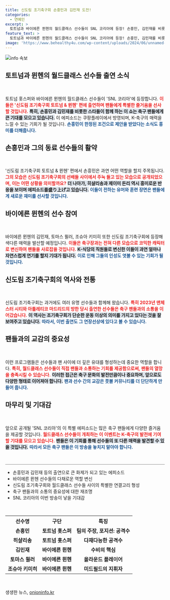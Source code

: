 ```yaml
---
title: 신도림 조기축구회 손흥민과 김민재 도전!
categories:
  - 연예인
excerpt: >
  토트넘과 바이에른 뮌헨의 월드클래스 선수들이 SNL 코리아에 등장! 손흥민, 김민재를 비롯한 스타들이 코믹한 변신으로 신도림 조기축구회에 깜짝 출연하며 팬들의 기대를 모은다. 과연 이들 선수들은 K축구의 新 전설이 될 수 있을까?
feature_text: >
  토트넘과 바이에른 뮌헨의 월드클래스 선수들이 SNL 코리아에 등장! 손흥민, 김민재를 비롯한 스타들이 코믹한 변신으로 신도림 조기축구회에 깜짝 출연하며 팬들의 기대를 모은다. 과연 이들 선수들은 K축구의 新 전설이 될 수 있을까?
image: 'https://www.behealthy4u.com/wp-content/uploads/2024/06/unnamed-file.png'
---
```


<p><img src="https://www.behealthy4u.com/wp-content/uploads/2024/06/unnamed-file.png" alt="info 속보" /></p>

<h2 data-ke-size="size26">토트넘과 뮌헨의 월드클래스 선수들 출연 소식</h2>

<p data-ke-size="size16">&nbsp;</p>

<p>토트넘 홋스퍼와 바이에른 뮌헨의 월드클래스 선수들이 'SNL 코리아'에 등장합니다. <b><span style="color: #ee2323;">이들은 '신도림 조기축구회 토트넘 &amp; 뮌헨' 편에 출연하며 팬들에게 특별한 즐거움을 선사할 것입니다.</span></b> <b><span style="background-color: #21538527;">특히, 손흥민과 김민재를 비롯한 스타들이 함께 하는 이 쇼는 축구 팬들에게 큰 기대를 모으고 있습니다.</span></b> 이 에피소드는 쿠팡플레이에서 방영되며, K-축구의 매력을 느낄 수 있는 기회가 될 것입니다. <b><span style="color: #1a5490;">손흥민이 한정된 조건으로 제안을 받았다는 소식도 흥미를 더해줍니다.</span></b></p>

<h2 data-ke-size="size26">손흥민과 그의 동료 선수들의 활약</h2>

<p data-ke-size="size16">&nbsp;</p>

<p>'신도림 조기축구회 토트넘 &amp; 뮌헨' 편에서 손흥민은 과연 어떤 역할을 할지 주목됩니다. <b><span style="color: #ee2323;">그의 모습은 신도림 조기축구회의 선배들 사이에서 주눅 들고 있는 모습으로 공개되었으며, 이는 어떤 상황을 의미할까요?</span></b> <b><span style="background-color: #21538527;">더 나아가, 히샬리송과 제이미 돈리 역시 흥미로운 반응을 보이며 에피소드를盛り上げ고 있습니다.</span></b> <b><span style="color: #1a5490;">이들이 전하는 유머와 훈련 장면은 팬들에게 새로운 재미를 선사할 것입니다.</span></b></p>

<h2 data-ke-size="size26">바이에른 뮌헨의 선수 참여</h2>

<p data-ke-size="size16">&nbsp;</p>

<p>바이에른 뮌헨의 김민재, 토마스 뮐러, 조슈아 키미히 또한 신도림 조기축구회에 등장해 색다른 매력을 발산할 예정입니다. <b><span style="color: #ee2323;">이들은 축구장과는 전혀 다른 모습으로 코믹한 캐릭터로 변신하여 팬들을 사로잡을 것입니다.</span></b> <b><span style="background-color: #21538527;">K-식당의 직원들로 변신한 이들이 과연 얼마나 자연스럽게 연기를 할지 기대가 됩니다.</span></b> <b><span style="color: #1a5490;">이로 인해 그들의 인성도 엿볼 수 있는 기회가 될 것입니다.</span></b></p>

<h2 data-ke-size="size26">신도림 조기축구회의 역사와 전통</h2>

<p data-ke-size="size16">&nbsp;</p>

<p>신도림 조기축구회는 과거에도 여러 유명 선수들과 함께해 왔습니다. <b><span style="color: #ee2323;">특히 2023년 맨체스터 시티와 아틀레티코 마드리드의 방한 당시 출연한 선수들은 축구 팬들과의 소통을 이어갔습니다.</span></b> <b><span style="background-color: #21538527;">이 역사는 조기축구회가 단순한 운동 이상의 의미를 가지고 있다는 것을 잘 보여주고 있습니다.</span></b> <b><span style="color: #1a5490;">따라서, 이번 출연도 그 연장선상에 있다고 볼 수 있습니다.</span></b></p>

<h2 data-ke-size="size26">팬들과의 교감의 중요성</h2>

<p data-ke-size="size16">&nbsp;</p>

<p>이런 프로그램들은 선수들과 팬 사이에 더 깊은 유대를 형성하는데 중요한 역할을 합니다. <b><span style="color: #ee2323;">특히, 월드클래스 선수들이 직접 팬들과 소통하는 기회를 제공함으로써, 팬들의 열망을 충족시킬 수 있습니다.</span></b> <b><span style="background-color: #21538527;">이러한 접근은 축구 문화의 발전만큼이나 중요하며, 앞으로도 다양한 형태로 이어져야 합니다.</span></b> <b><span style="color: #1a5490;">팬과 선수 간의 교감은 풋볼 커뮤니티를 더 단단하게 만들어 줍니다.</span></b></p>

<h2 data-ke-size="size26">마무리 및 기대감</h2>

<p data-ke-size="size16">&nbsp;</p>

<p>앞으로 공개될 'SNL 코리아'의 이 특별 에피소드는 많은 축구 팬들에게 다양한 즐거움을 제공할 것입니다. <b><span style="color: #ee2323;">월드클래스 선수들이 개최하는 이 이벤트는 K-축구의 발전에 기여할 기대를 모으고 있습니다.</span></b> <b><span style="background-color: #21538527;">팬들은 이 기회를 통해 선수들의 또 다른 매력을 발견할 수 있을 것입니다.</span></b> <b><span style="color: #1a5490;">따라서 모든 축구 팬들은 이 방송을 놓치지 말아야 합니다.</span></b></p>

<p data-ke-size="size16">&nbsp;</p>

<hr style="height: 1px; border-width: 0; color: gray; background-color: gray;" />

<ul>
    <li>손흥민과 김민재 등의 출연으로 큰 화제가 되고 있는 에피소드</li>
    <li>바이에른 뮌헨 선수들의 다채로운 역할 변신</li>
    <li>신도림 조기축구회와 월드클래스 선수들 사이의 특별한 연결고리 형성</li>
    <li>축구 팬들과의 소통의 중요성에 대한 재조명</li>
    <li>SNL 코리아의 이번 방송이 낳을 기대감</li>
</ul>

<p data-ke-size="size16">&nbsp;</p>

<table>
    <tr>
        <th style="text-align: center; height: 17px;"><b>선수명</b></th>
        <th style="text-align: center; height: 17px;"><b>구단</b></th>
        <th style="text-align: center; height: 17px;"><b>특징</b></th>
    </tr>
    <tr>
        <td style="text-align: center; height: 17px;"><b>손흥민</b></td>
        <td style="text-align: center; height: 17px;"><b>토트넘 홋스퍼</b></td>
        <td style="text-align: center; height: 17px;"><b>팀의 주장, 포지션: 공격수</b></td>
    </tr>
    <tr>
        <td style="text-align: center; height: 17px;"><b>히샬리송</b></td>
        <td style="text-align: center; height: 17px;"><b>토트넘 홋스퍼</b></td>
        <td style="text-align: center; height: 17px;"><b>다재다능한 공격수</b></td>
    </tr>
    <tr>
        <td style="text-align: center; height: 17px;"><b>김민재</b></td>
        <td style="text-align: center; height: 17px;"><b>바이에른 뮌헨</b></td>
        <td style="text-align: center; height: 17px;"><b>수비의 핵심</b></td>
    </tr>
    <tr>
        <td style="text-align: center; height: 17px;"><b>토마스 뮐러</b></td>
        <td style="text-align: center; height: 17px;"><b>바이에른 뮌헨</b></td>
        <td style="text-align: center; height: 17px;"><b>올라운드 플레이어</b></td>
    </tr>
    <tr>
        <td style="text-align: center; height: 17px;"><b>조슈아 키미히</b></td>
        <td style="text-align: center; height: 17px;"><b>바이에른 뮌헨</b></td>
        <td style="text-align: center; height: 17px;"><b>미드필드의 지휘자</b></td>
    </tr>
</table>

<p data-ke-size="size16">&nbsp;</p>
생생한 뉴스, <a href="https://onioninfo.kr" rel="dofollow">onioninfo.kr</a>


